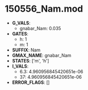 # 150556_Nam.mod

- **G_VALS**:
  - gnabar_Nam: 0.035
- **GATES**:
  - h: 1
  - m: 1
- **SUFFIX**: Nam
- **GMAX_NAME**: gnabar_Nam
- **STATES**: ['m', 'h']
- **I_VALS**:
  - 6.3: 4.960956845420651e-06
  - 37: 4.960956845420651e-06
- **ERROR_FLAGS**: []
